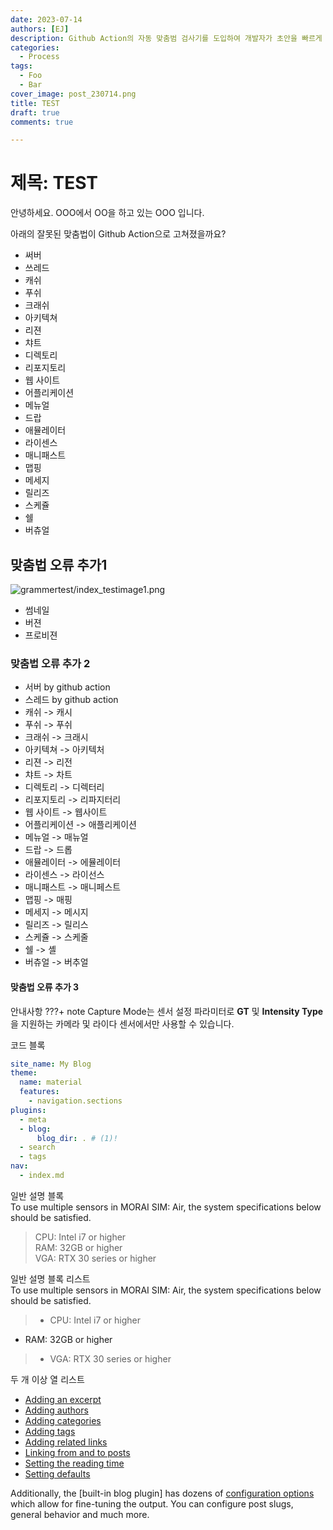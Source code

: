 ```yaml
---
date: 2023-07-14
authors: [EJ]
description: Github Action의 자동 맞춤범 검사기를 도입하여 개발자가 초안을 빠르게 수정하기
categories:
  - Process
tags:
  - Foo
  - Bar
cover_image: post_230714.png
title: TEST
draft: true
comments: true

---
```


# 제목: TEST
안녕하세요. OOO에서 OO을 하고 있는 OOO 입니다.

아래의 잘못된 맞춤법이 Github Action으로 고쳐졌을까요?

- 써버
- 쓰레드
- 캐쉬
- 푸쉬
- 크래쉬
- 아키텍쳐
- 리젼
- 챠트
- 디렉토리
- 리포지토리
- 웹 사이트
- 어플리케이션
- 메뉴얼
- 드랍
- 애뮬레이터
- 라이센스
- 매니패스트
- 맵핑
- 메세지
- 릴리즈
- 스케쥴
- 쉘
- 버츄얼

## 맞춤법 오류 추가1
![grammertest/index_testimage1.png](grammertest/index_testimage1.png)

- 썸네일
- 버젼
- 프로비젼

### 맞춤법 오류 추가 2
- 서버 by github action
- 스레드 by github action
- 캐쉬 -> 캐시
- 푸쉬 -> 푸쉬
- 크래쉬 -> 크래시
- 아키텍쳐 -> 아키텍처
- 리젼 -> 리전
- 챠트 -> 차트
- 디렉토리 -> 디렉터리
- 리포지토리 -> 리파지터리
- 웹 사이트 -> 웹사이트
- 어플리케이션 -> 애플리케이션
- 메뉴얼 -> 매뉴얼
- 드랍 -> 드롭
- 애뮬레이터 -> 에뮬레이터
- 라이센스 -> 라이선스
- 매니패스트 -> 매니페스트
- 맵핑 -> 매핑
- 메세지 -> 메시지
- 릴리즈 -> 릴리스
- 스케쥴 -> 스케줄
- 쉘 -> 셸
- 버츄얼 -> 버추얼
  

#### 맞춤법 오류 추가 3

안내사항
???+ note
    Capture Mode는 센서 설정 파라미터로 **GT** 및 **Intensity Type** 을 지원하는 카메라 및 라이다 센서에서만 사용할 수 있습니다.

코드 블록
``` yaml
site_name: My Blog
theme:
  name: material
  features:
    - navigation.sections
plugins:
  - meta
  - blog:
      blog_dir: . # (1)!
  - search
  - tags
nav:
  - index.md
```

일반 설명 블록 <br>
To use multiple sensors in MORAI SIM: Air, the system specifications below should be satisfied.
>  CPU: Intel i7 or higher <br>
  RAM: 32GB  or higher <br>
>  VGA: RTX 30 series or higher
>

일반 설명 블록 리스트<br>
To use multiple sensors in MORAI SIM: Air, the system specifications below should be satisfied.
> - CPU: Intel i7 or higher <br>
  - RAM: 32GB  or higher <br>
> - VGA: RTX 30 series or higher


두 개 이상 열 리스트
<div class="mdx-columns" markdown>

- [Adding an excerpt]
- [Adding authors]
- [Adding categories]
- [Adding tags]
- [Adding related links]
- [Linking from and to posts]
- [Setting the reading time]
- [Setting defaults]

</div>

Additionally, the [built-in blog plugin] has dozens of [configuration options]
which allow for fine-tuning the output. You can configure post slugs, general
behavior and much more.

  [exact same Markdown flavor]: ../../reference/index.md
  [post slugs]: ../../setup/setting-up-a-blog.md#+blog.post_url_format
  [draft]: ../../setup/setting-up-a-blog.md#drafts
  [This behavior can be changed]: ../../setup/setting-up-a-blog.md#+blog.draft
  [live preview server]: ../../creating-your-site.md#previewing-as-you-write
  [archive]: ../../setup/setting-up-a-blog.md#archive
  [category]: ../../setup/setting-up-a-blog.md#categories
  [Blog]: blog-support-just-landed/blog.png
  [Blog post]: blog-support-just-landed/blog-post.png
  [Adding an excerpt]: ../../setup/setting-up-a-blog.md#adding-an-excerpt
  [Adding authors]: ../../setup/setting-up-a-blog.md#adding-authors
  [Adding categories]: ../../setup/setting-up-a-blog.md#adding-categories
  [Adding tags]: ../../setup/setting-up-a-blog.md#adding-tags
  [Adding related links]: ../../setup/setting-up-a-blog.md#adding-related-links
  [Linking from and to posts]: ../../setup/setting-up-a-blog.md#linking-from-and-to-posts
  [Setting the reading time]: ../../setup/setting-up-a-blog.md#setting-the-reading-time
  [Setting defaults]: ../../setup/setting-up-a-blog.md#setting-defaults
  [configuration options]: ../../setup/setting-up-a-blog.md#configuration
